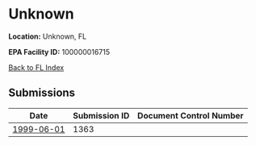 # Unknown

**Location:** Unknown, FL

**EPA Facility ID:** 100000016715

[Back to FL Index](../../index.md)

## Submissions

| Date | Submission ID | Document Control Number |
|------|--------------|-------------------------|
| [1999-06-01](submissions/1363.md) | 1363 |  |
